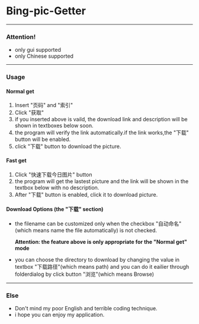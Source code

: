 # Bing-pic-Getter
***
### Attention!

* only gui supported
* only Chinese supported

***
### Usage
#### Normal get
1. Insert "页码" and "索引" 
2. Click "获取"
3. if you inserted above is vaild, the download link and description will be shown in textboxes below soon.
4. the program will verify the link automatically.if the link works,the "下载" button will be enabled.
5. click "下载" button to download the picture.

#### Fast get
1. Click "快速下载今日图片" button
2. the program will get the lastest picture and the link will be shown in the textbox below with no description.
3. After "下载" button is enabled, click it to download picture.

#### Download Options (the "下载" section)
* the filename can be customized only when the checkbox "自动命名"(which means name the file automatically) is not checked.

  **Attention: the feature above is only appropriate for the "Normal get" mode**
* you can choose the directory to download by changing the value in textbox "下载路径"(which means path) and you can do it eailier through folderdialog by click button "浏览"(which means Browse)

***
### Else
* Don't mind my poor English and terrible coding technique.
* i hope you can enjoy my application.



